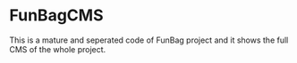 # FunBagCMS
This is a mature and seperated code of FunBag project and it shows the full CMS of the whole project.
